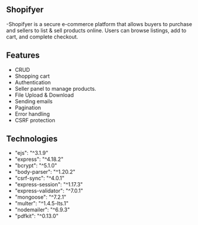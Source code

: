 ## Shopifyer
-Shopifyer is a secure e-commerce platform that allows buyers to purchase and sellers to list & sell products online. Users can browse listings, add to cart, and complete checkout.
## Features
- CRUD
- Shopping cart
- Authentication
- Seller panel to manage products.
- File Upload & Download
- Sending emails
- Pagination
- Error handling
- CSRF protection
## Technologies
 - "ejs": "^3.1.9"
  - "express": "^4.18.2"
  - "bcrypt": "^5.1.0"
 -  "body-parser": "^1.20.2"
  -  "csrf-sync": "^4.0.1"
  -  "express-session": "^1.17.3"
   - "express-validator": "^7.0.1" 
   - "mongoose": "^7.2.1"
  -  "multer": "^1.4.5-lts.1" 
  -  "nodemailer": "^6.9.3"
   - "pdfkit": "^0.13.0"


